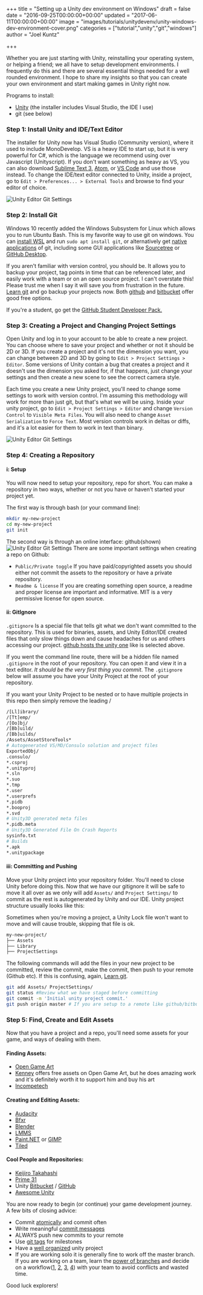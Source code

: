 +++
title = "Setting up a Unity dev environment on Windows"
draft = false
date = "2016-09-25T00:00:00+00:00"
updated = "2017-06-11T00:00:00+00:00"
image = "images/tutorials/unitydevenv/unity-windows-dev-environment-cover.png"
categories = ["tutorial","unity","git","windows"]
author = "Joel Kuntz"

+++

Whether you are just starting with Unity, reinstalling your operating system, or helping a friend; we all have to setup development environments. I frequently do this and there are several essential things needed for a well rounded environment. I hope to share my insights so that you can create your own environment and start making games in Unity right now.

<!--more-->

Programs to install:

* [Unity](https://unity3d.com/) (the installer includes Visual Studio, the IDE I use)
* git (see below)

### Step 1: Install Unity and IDE/Text Editor
The installer for Unity now has Visual Studio (Community version), where it used to include MonoDevelop. VS is a heavy IDE to start up, but it is very powerful for C#, which is the language we recommend using over Javascript (Unityscript). If you don't want something as heavy as VS, you can also download [Sublime Text 3](https://www.sublimetext.com/3), [Atom](https://atom.io/), or [VS Code](https://code.visualstudio.com/) and use those instead. To change the IDE/text editor connected to Unity, inside a project, go to `Edit > Preferences... > External Tools` and browse to find your editor of choice.

<img alt="Unity Editor Git Settings" src="/images/tutorials/unitydevenv/ChangeTextEditor.png">

### Step 2: Install Git
Windows 10 recently added the Windows Subsystem for Linux which allows you to run Ubuntu Bash. This is my favorite way to use git on windows. You can [install WSL](https://msdn.microsoft.com/en-us/commandline/wsl/install_guide) and run `sudo apt install git`, or alternatively get [native applications](https://git-scm.com/downloads) of git, including some GUI applications like [Sourcetree](https://www.sourcetreeapp.com/) or [GitHub Desktop](https://desktop.github.com/).

<p class="note">If you aren't familiar with version control, you should be. It allows you to backup your project, tag points in time that can be referenced later, and easily work with a team or on an open source project. I can't overstate this! Please trust me when I say it will save you from frustration in the future. <a href="https://git-scm.com/book/en/v2">Learn git</a> and go backup your projects now. Both <a href="https://github.com/">github</a> and <a href="https://bitbucket.org/">bitbucket</a> offer good free options.</p>

<p class="note">If you're a student, go get the <a href="https://education.github.com/pack">GitHub Student Developer Pack.</a></p>

### Step 3: Creating a Project and Changing Project Settings
Open Unity and log in to your account to be able to create a new project. You can choose where to save your project and whether or not it should be 2D or 3D. If you create a project and it's not the dimension you want, you can change between 2D and 3D by going to `Edit > Project Settings > Editor`. Some versions of Unity contain a bug that creates a project and it doesn't use the dimension you asked for, if that happens, just change your settings and then create a new scene to see the correct camera style.

Each time you create a new Unity project, you'll need to change some settings to work with version control. I'm assuming this methodology will work for more than just git, but that's what we will be using. Inside your unity project, go to `Edit > Project Settings > Editor` and change `Version Control` to `Visible Meta Files`. You will also need to change `Asset Serialization` to `Force Text`. Most version controls work in deltas or diffs, and it's a lot easier for them to work in text than binary.

<img alt="Unity Editor Git Settings" src="/images/tutorials/unitydevenv/UnityEditorSettingsForGit.png">

### Step 4: Creating a Repository

#### i: Setup
You will now need to setup your repository, repo for short. You can make a repository in two ways, whether or not you have or haven't started your project yet.

The first way is through bash (or your command line):
```bash
mkdir my-new-project
cd my-new-project
git init
```

The second way is through an online interface: github(shown)
<img alt="Unity Editor Git Settings" src="/images/tutorials/unitydevenv/GithubUnityProject.png">
There are some important settings when creating a repo on Github:

*  `Public/Private toggle` If you have paid/copyrighted assets you should either not commit the assets to the repository or have a private repository.
*  `Readme & license` If you are creating something open source, a readme and proper license are important and informative. MIT is a very permissive license for open source.

#### ii: GitIgnore
 `.gitignore` Is a special file that tells git what we don't want committed to the repository. This is used for binaries, assets, and Unity Editor/IDE created files that only slow things down and cause headaches for us and others accessing our project. [github hosts the unity one](https://github.com/github/gitignore/blob/master/Unity.gitignore) like is selected above.

 If you went the command line route, there will be a hidden file named `.gitignore` in the root of your repository. You can open it and view it in a text editor. _It should be the very first thing you commit_. The `.gitignore` below will assume you have your Unity Project at the root of your repository.

 <p class="note">If you want your Unity Project to be nested or to have multiple projects in this repo then simply remove the leading /</p>

```bash
/[Ll]ibrary/
/[Tt]emp/
/[Oo]bj/
/[Bb]uild/
/[Bb]uilds/
/Assets/AssetStoreTools*
# Autogenerated VS/MD/Consulo solution and project files
ExportedObj/
.consulo/
*.csproj
*.unityproj
*.sln
*.suo
*.tmp
*.user
*.userprefs
*.pidb
*.booproj
*.svd
# Unity3D generated meta files
*.pidb.meta
# Unity3D Generated File On Crash Reports
sysinfo.txt
# Builds
*.apk
*.unitypackage
```


#### iii: Committing and Pushing
Move your Unity project into your repository folder. You'll need to close Unity before doing this. Now that we have our gitignore it will be safe to move it all over as we only will add `Assets/` and `Project Settings/` to commit as the rest is autogenerated by Unity and our IDE. Unity project structure usually looks like this:
<p class="note"> Sometimes when you're moving a project, a Unity Lock file won't want to move and will cause trouble, skipping that file is ok.</p>

```bash
my-new-project/
├── Assets
├── Library
├── ProjectSettings
```

The following commands will add the files in your new project to be committed, review the commit, make the commit, then push to your remote (Github etc). If this is confusing, again, [Learn git](https://git-scm.com/book/en/v2).
```bash
git add Assets/ ProjectSettings/
git status #Review what we have staged before committing
git commit -m 'Initial unity project commit.'
git push origin master # If you are setup to a remote like github/bitbucket
```

### Step 5: Find, Create and Edit Assets
Now that you have a project and a repo, you'll need some assets for your game, and ways of dealing with them.

#### Finding Assets:
* [Open Game Art](http://opengameart.org/)
* [Kenney](http://kenney.nl/assets) offers free assets on Open Game Art, but he does amazing work and it's definitely worth it to support him and buy his art
* [Incompetech](https://incompetech.com/)

#### Creating and Editing Assets:
* [Audacity](http://www.audacityteam.org/)
* [Bfxr](http://www.bfxr.net/)
* [Blender](https://www.blender.org/)
* [LMMS](https://lmms.io/)
* [Paint.NET](http://www.getpaint.net/download.html) or [GIMP](https://www.gimp.org/)
* [Tiled](http://www.mapeditor.org/)

#### Cool People and Repositories:
* [Keijiro Takahashi](https://github.com/keijiro)
* [Prime 31](https://github.com/prime31)
* Unity [Bitbucket](https://bitbucket.org/Unity-Technologies/) / [GitHub](https://github.com/Unity-Technologies)
* [Awesome Unity](https://github.com/RyanNielson/awesome-unity)

You are now ready to begin (or continue) your game development journey. A few bits of closing advice:

* Commit [atomically](https://en.wikipedia.org/wiki/Atomic_commit#Atomic_commit_convention) and commit often
* Write meaningful [commit messages](http://chris.beams.io/posts/git-commit/)
* ALWAYS push new commits to your remote
* Use [git tags](https://git-scm.com/book/en/v2/Git-Basics-Tagging) for milestones
* Have a [well organized](http://blog.theknightsofunity.com/7-ways-keep-unity-project-organized/) unity project
* If you are working solo it is generally fine to work off the master branch. If you are working on a team, learn the [power of branches](https://git-scm.com/book/en/v2/Git-Branching-Branches-in-a-Nutshell) and decide on a workflow([1](https://git-scm.com/book/en/v2/Git-Branching-Branching-Workflows), [2](https://git-scm.com/book/en/v2/Distributed-Git-Distributed-Workflows#_distributed_git), [3](https://www.atlassian.com/git/tutorials/comparing-workflows/), [4](https://guides.github.com/introduction/flow/)) with your team to avoid conflicts and wasted time.



Good luck explorers!
